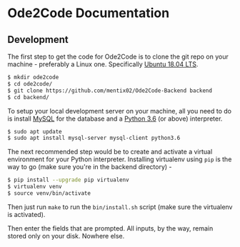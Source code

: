 # Ode2Code Documentation

## Development

The first step to get the code for Ode2Code is to clone the git repo on your machine - preferably a Linux one. Specifically [Ubuntu 18.04 LTS](https://ubuntu.com/download/desktop).

```bash
$ mkdir ode2code
$ cd ode2code/
$ git clone https://github.com/mentix02/Ode2Code-Backend backend
$ cd backend/
```

To setup your local development server on your machine, all you need to do is install [MySQL](https://www.mysql.com/) for the database and a [Python 3.6](https://python.org/downloads/) (or above) interpreter. 

```bash
$ sudo apt update
$ sudo apt install mysql-server mysql-client python3.6
```

The next recommended step would be to create and activate a virtual environment for your Python interpreter. Installing virtualenv using `pip` is the way to go (make sure you're in the backend directory) - 

```bash
$ pip install --upgrade pip virtualenv
$ virtualenv venv
$ source venv/bin/activate
```

Then just run `make` to run the `bin/install.sh` script (make sure the virtualenv is activated).

Then enter the fields that are prompted. All inputs, by the way, remain stored only on your disk. Nowhere else.
